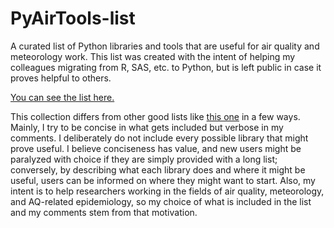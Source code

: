 # PyAirTools-list
A curated list of Python libraries and tools that are useful for air quality and meteorology work. This list was created with the intent of helping my colleagues migrating from R, SAS, etc. to Python, but is left public in case it proves helpful to others.

[You can see the list here.](https://github.com/Zelpuz/PyAirTools-list/blob/main/the-list.md)

This collection differs from other good lists like [this one](https://github.com/ml-tooling/best-of-ml-python) in a few ways. Mainly, I try to be concise in what gets included but verbose in my comments. I deliberately do not include every possible library that might prove useful. I believe conciseness has value, and new users might be paralyzed with choice if they are simply provided with a long list; conversely, by describing what each library does and where it might be useful, users can be informed on where they might want to start. Also, my intent is to help researchers working in the fields of air quality, meteorology, and AQ-related epidemiology, so my choice of what is included in the list and my comments stem from that motivation.

